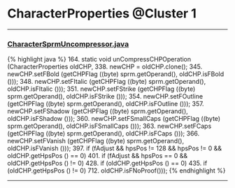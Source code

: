 # CharacterProperties @Cluster 1

***

### [CharacterSprmUncompressor.java](https://searchcode.com/codesearch/view/97384370/)
{% highlight java %}
164. static void unCompressCHPOperation (CharacterProperties oldCHP,
338.           newCHP = oldCHP.clone();
345.       newCHP.setFBold (getCHPFlag ((byte) sprm.getOperand(), oldCHP.isFBold ()));
348.       newCHP.setFItalic (getCHPFlag ((byte) sprm.getOperand(), oldCHP.isFItalic ()));
351.       newCHP.setFStrike (getCHPFlag ((byte) sprm.getOperand(), oldCHP.isFStrike ()));
354.       newCHP.setFOutline (getCHPFlag ((byte) sprm.getOperand(), oldCHP.isFOutline ()));
357.       newCHP.setFShadow (getCHPFlag ((byte) sprm.getOperand(), oldCHP.isFShadow ()));
360.       newCHP.setFSmallCaps (getCHPFlag ((byte) sprm.getOperand(), oldCHP.isFSmallCaps ()));
363.       newCHP.setFCaps (getCHPFlag ((byte) sprm.getOperand(), oldCHP.isFCaps ()));
366.       newCHP.setFVanish (getCHPFlag ((byte) sprm.getOperand(), oldCHP.isFVanish ()));
397.       if (fAdjust && hpsPos != 128 && hpsPos != 0 && oldCHP.getHpsPos () == 0)
401.       if (fAdjust && hpsPos == 0 && oldCHP.getHpsPos () != 0)
428.         if (oldCHP.getHpsPos () == 0)
435.         if (oldCHP.getHpsPos () != 0)
712.         oldCHP.isFNoProof()));
{% endhighlight %}

***

